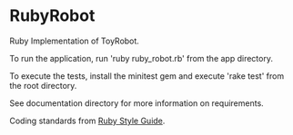 RubyRobot
=========

Ruby Implementation of ToyRobot.

To run the application, run 'ruby ruby_robot.rb' from the app directory.

To execute the tests, install the minitest gem and execute 'rake test' from the root directory.

See documentation directory for more information on requirements.

Coding standards from [Ruby Style Guide](https://github.com/bbatsov/ruby-style-guide).